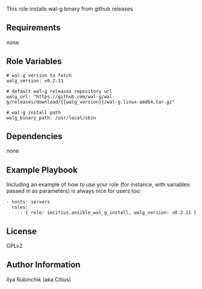 
This role installs wal-g binary from github releases

Requirements
------------

none

Role Variables
--------------
```
# wal-g version to fetch
walg_version: v0.2.11

# default wal-g releases repository url
walg_url: "https://github.com/wal-g/wal-g/releases/download/{{walg_version}}/wal-g.linux-amd64.tar.gz"

# wal-g install path
walg_binary_path: /usr/local/sbin
```

Dependencies
------------
none

Example Playbook
----------------

Including an example of how to use your role (for instance, with variables
passed in as parameters) is always nice for users too:

    - hosts: servers
      roles:
         - { role: imcitius.ansible_wal_g_install, walg_version: v0.2.11 }

License
-------

GPLv2

Author Information
------------------

Ilya Rubinchik (aka Citius)
